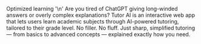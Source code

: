 Optimized learning '\n'
Are you tired of ChatGPT giving long-winded answers or overly complex explanations? Tutor AI is an interactive web app that lets users learn academic subjects through AI-powered tutoring, tailored to their grade level. No filler. No fluff. Just sharp, simplified tutoring — from basics to advanced concepts — explained exactly how you need.

